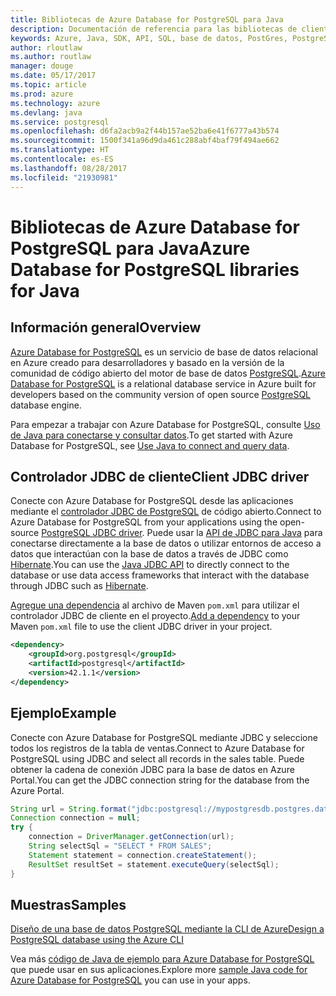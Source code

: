 ```yaml
---
title: Bibliotecas de Azure Database for PostgreSQL para Java
description: Documentación de referencia para las bibliotecas de cliente de Java para Azure Database for PostgreSQL
keywords: Azure, Java, SDK, API, SQL, base de datos, PostGres, PostgreSQL
author: rloutlaw
ms.author: routlaw
manager: douge
ms.date: 05/17/2017
ms.topic: article
ms.prod: azure
ms.technology: azure
ms.devlang: java
ms.service: postgresql
ms.openlocfilehash: d6fa2acb9a2f44b157ae52ba6e41f6777a43b574
ms.sourcegitcommit: 1500f341a96d9da461c288abf4baf79f494ae662
ms.translationtype: HT
ms.contentlocale: es-ES
ms.lasthandoff: 08/28/2017
ms.locfileid: "21930981"
---
```

# <a name="azure-database-for-postgresql-libraries-for-java"></a><span data-ttu-id="1e206-104">Bibliotecas de Azure Database for PostgreSQL para Java</span><span class="sxs-lookup"><span data-stu-id="1e206-104">Azure Database for PostgreSQL libraries for Java</span></span>

## <a name="overview"></a><span data-ttu-id="1e206-105">Información general</span><span class="sxs-lookup"><span data-stu-id="1e206-105">Overview</span></span>

<span data-ttu-id="1e206-106">[Azure Database for PostgreSQL](/azure/sql-database/sql-database-technical-overview) es un servicio de base de datos relacional en Azure creado para desarrolladores y basado en la versión de la comunidad de código abierto del motor de base de datos [PostgreSQL](https://www.postgresql.org/).</span><span class="sxs-lookup"><span data-stu-id="1e206-106">[Azure Database for PostgreSQL](/azure/sql-database/sql-database-technical-overview) is a relational database service in Azure built for developers based on the community version of open source [PostgreSQL](https://www.postgresql.org/) database engine.</span></span>

<span data-ttu-id="1e206-107">Para empezar a trabajar con Azure Database for PostgreSQL, consulte [Uso de Java para conectarse y consultar datos](/azure/postgresql/connect-java).</span><span class="sxs-lookup"><span data-stu-id="1e206-107">To get started with Azure Database for PostgreSQL, see [Use Java to connect and query data](/azure/postgresql/connect-java).</span></span>

## <a name="client-jdbc-driver"></a><span data-ttu-id="1e206-108">Controlador JDBC de cliente</span><span class="sxs-lookup"><span data-stu-id="1e206-108">Client JDBC driver</span></span>

<span data-ttu-id="1e206-109">Conecte con Azure Database for PostgreSQL desde las aplicaciones mediante el [controlador JDBC de PostgreSQL](https://jdbc.postgresql.org/) de código abierto.</span><span class="sxs-lookup"><span data-stu-id="1e206-109">Connect to Azure Database for PostgreSQL from your applications using the open-source [PostgreSQL JDBC driver](https://jdbc.postgresql.org/).</span></span> <span data-ttu-id="1e206-110">Puede usar la [API de JDBC para Java](https://docs.oracle.com/javase/8/docs/technotes/guides/jdbc/) para conectarse directamente a la base de datos o utilizar entornos de acceso a datos que interactúan con la base de datos a través de JDBC como [Hibernate](http://hibernate.org/).</span><span class="sxs-lookup"><span data-stu-id="1e206-110">You can use the [Java JDBC API](https://docs.oracle.com/javase/8/docs/technotes/guides/jdbc/) to directly connect to the database or use data access frameworks that interact with the database through JDBC such as [Hibernate](http://hibernate.org/).</span></span>

<span data-ttu-id="1e206-111">[Agregue una dependencia](https://maven.apache.org/guides/getting-started/index.html#How_do_I_use_external_dependencies) al archivo de Maven `pom.xml` para utilizar el controlador JDBC de cliente en el proyecto.</span><span class="sxs-lookup"><span data-stu-id="1e206-111">[Add a dependency](https://maven.apache.org/guides/getting-started/index.html#How_do_I_use_external_dependencies) to your Maven `pom.xml` file to use the client JDBC driver in your project.</span></span>  

```XML
<dependency>
    <groupId>org.postgresql</groupId>
    <artifactId>postgresql</artifactId>
    <version>42.1.1</version>
</dependency>
```   

## <a name="example"></a><span data-ttu-id="1e206-112">Ejemplo</span><span class="sxs-lookup"><span data-stu-id="1e206-112">Example</span></span>

<span data-ttu-id="1e206-113">Conecte con Azure Database for PostgreSQL mediante JDBC y seleccione todos los registros de la tabla de ventas.</span><span class="sxs-lookup"><span data-stu-id="1e206-113">Connect to Azure Database for PostgreSQL using JDBC and select all records in the sales table.</span></span> <span data-ttu-id="1e206-114">Puede obtener la cadena de conexión JDBC para la base de datos en Azure Portal.</span><span class="sxs-lookup"><span data-stu-id="1e206-114">You can get the JDBC connection string for the database from the Azure Portal.</span></span>

```java
String url = String.format("jdbc:postgresql://mypostgresdb.postgres.database.azure.com:5432/mydb?user=frank@mypostgresdb&password=AbCdEfGhIjK&ssl=true");
Connection connection = null;
try {
    connection = DriverManager.getConnection(url);
    String selectSql = "SELECT * FROM SALES";
    Statement statement = connection.createStatement();
    ResultSet resultSet = statement.executeQuery(selectSql);
}
```

## <a name="samples"></a><span data-ttu-id="1e206-115">Muestras</span><span class="sxs-lookup"><span data-stu-id="1e206-115">Samples</span></span>

[<span data-ttu-id="1e206-116">Diseño de una base de datos PostgreSQL mediante la CLI de Azure</span><span class="sxs-lookup"><span data-stu-id="1e206-116">Design a PostgreSQL database using the Azure CLI</span></span>](https://docs.microsoft.com/azure/postgresql/tutorial-design-database-using-azure-cli) 

<span data-ttu-id="1e206-117">Vea más [código de Java de ejemplo para Azure Database for PostgreSQL](https://azure.microsoft.com/resources/samples/?platform=java&term=postgres) que puede usar en sus aplicaciones.</span><span class="sxs-lookup"><span data-stu-id="1e206-117">Explore more [sample Java code for Azure Database for PostgreSQL](https://azure.microsoft.com/resources/samples/?platform=java&term=postgres) you can use in your apps.</span></span>

